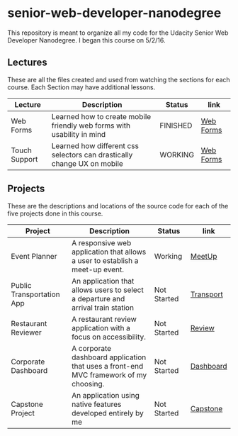# senior-web-developer-nanodegree

This repository is meant to organize all my code for the Udacity Senior Web Developer Nanodegree. I began this course on 5/2/16.

## Lectures

These are all the files created and used from watching the sections for each course. Each Section may have additional lessons.

Lecture       | Description                                                             | Status   | link
------------- | ----------------------------------------------------------------------- | -------- | ----------------------------------
Web Forms     | Learned how to create mobile friendly web forms with usability in mind  | FINISHED | [Web Forms](/Lecture/WebForms)
Touch Support | Learned how different css selectors can drastically change UX on mobile | WORKING  | [Web Forms](/Lecture/TouchSupport)

## Projects

These are the descriptions and locations of the source code for each of the five projects done in this course.

Project                   | Description                                                                           | Status      | link
------------------------- | ------------------------------------------------------------------------------------- | ----------- | --------------------------------
Event Planner             | A responsive web application that allows a user to establish a meet-up event.         | Working     | [MeetUp](/Projects/MeetUp)
Public Transportation App | An application that allows users to select a departure and arrival train station      | Not Started | [Transport](/Projects/Transport)
Restaurant Reviewer       | A restaurant review application with a focus on accessibility.                        | Not Started | [Review](/Projects/Review)
Corporate Dashboard       | A corporate dashboard application that uses a front-end MVC framework of my choosing. | Not Started | [Dashboard](/Projects/Dashboard)
Capstone Project          | An application using native features developed entirely by me                         | Not Started | [Capstone](/Projects/Capstone)
